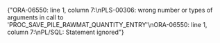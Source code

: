 {"ORA-06550: line 1, column 7:\nPLS-00306: wrong number or types of arguments in call to 'PROC_SAVE_PILE_RAWMAT_QUANTITY_ENTRY'\nORA-06550: line 1, column 7:\nPL/SQL: Statement ignored"}
